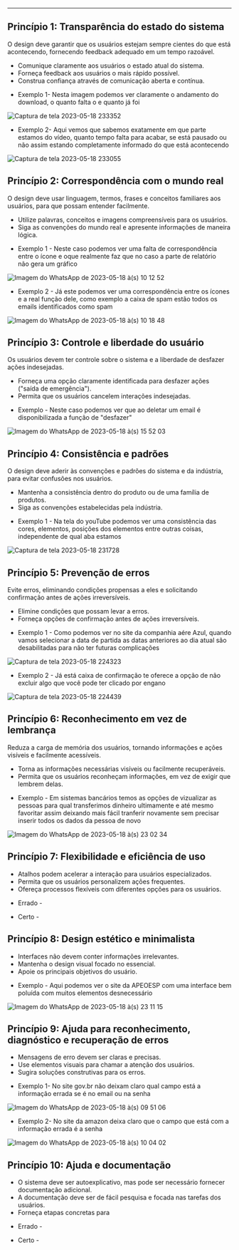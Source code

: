 ---

## Princípio 1: Transparência do estado do sistema

O design deve garantir que os usuários estejam sempre cientes do que está acontecendo, fornecendo feedback adequado em um tempo razoável.

- Comunique claramente aos usuários o estado atual do sistema.
- Forneça feedback aos usuários o mais rápido possível.
- Construa confiança através de comunicação aberta e contínua.

* Exemplo 1- Nesta imagem podemos ver claramente o andamento do download, o quanto falta o e quanto já foi
<div>
  
![Captura de tela 2023-05-18 233352](https://github.com/AnaMarks/Bertoti/assets/100285307/da1b8d84-1dab-4d91-bf4d-e33c3e09058e)
  
</div>

* Exemplo 2- Aqui vemos que sabemos exatamente em que parte estamos do vídeo, quanto tempo falta para acabar, se está pausado ou não assim estando completamente informado do que está acontecendo
<div>

  ![Captura de tela 2023-05-18 233055](https://github.com/AnaMarks/Bertoti/assets/100285307/2696b591-3ec9-47cf-bb6f-87d221da9ea0)
  
</div>

## Princípio 2: Correspondência com o mundo real

O design deve usar linguagem, termos, frases e conceitos familiares aos usuários, para que possam entender facilmente.

- Utilize palavras, conceitos e imagens compreensíveis para os usuários.
- Siga as convenções do mundo real e apresente informações de maneira lógica.

* Exemplo 1 - Neste caso podemos ver uma falta de correspondência entre o ícone e oque realmente faz que no caso a parte de relatório não gera um gráfico

<div>
  
  ![Imagem do WhatsApp de 2023-05-18 à(s) 10 12 52](https://github.com/AnaMarks/Bertoti/assets/100285307/e067a8e6-332f-43ea-be6a-bb856ad8ba3d)
  
</div>

* Exemplo 2 - Já este podemos ver uma correspondência entre os ícones e a real função dele, como exemplo a caixa de spam estão todos os emails identificados como spam

<div>
  
  ![Imagem do WhatsApp de 2023-05-18 à(s) 10 18 48](https://github.com/AnaMarks/Bertoti/assets/100285307/56a18201-8103-4a57-8176-dfbcec00010f)
  
</div>

## Princípio 3: Controle e liberdade do usuário

Os usuários devem ter controle sobre o sistema e a liberdade de desfazer ações indesejadas.

- Forneça uma opção claramente identificada para desfazer ações ("saída de emergência").
- Permita que os usuários cancelem interações indesejadas.

* Exemplo - Neste caso podemos ver que ao deletar um email é disponibilizada a função de "desfazer"

<div>
  
  ![Imagem do WhatsApp de 2023-05-18 à(s) 15 52 03](https://github.com/AnaMarks/Bertoti/assets/100285307/f703f4f4-0765-427e-a636-46584863deba)

</div>

## Princípio 4: Consistência e padrões

O design deve aderir às convenções e padrões do sistema e da indústria, para evitar confusões nos usuários.

- Mantenha a consistência dentro do produto ou de uma família de produtos.
- Siga as convenções estabelecidas pela indústria.

* Exemplo 1 - Na tela do youTube podemos ver uma consistência das cores, elementos, posições dos elementos entre outras coisas, independente de qual aba estamos

<div>
  
![Captura de tela 2023-05-18 231728](https://github.com/AnaMarks/Bertoti/assets/100285307/431c2fee-2423-477f-9a46-cf2c3df3c692)
  
</div>

## Princípio 5: Prevenção de erros

Evite erros, eliminando condições propensas a eles e solicitando confirmação antes de ações irreversíveis.

- Elimine condições que possam levar a erros.
- Forneça opções de confirmação antes de ações irreversíveis.

* Exemplo 1 - Como podemos ver no site da companhia aére Azul, quando vamos selecionar a data de partida as datas anteriores ao dia atual são desabilitadas para não ter futuras complicações

<div>
  
  ![Captura de tela 2023-05-18 224323](https://github.com/AnaMarks/Bertoti/assets/100285307/76429c99-2080-479b-861d-b01c574e6f7d)
  
</div>

* Exemplo 2 - Já está caixa de confirmação te oferece a opção de não excluir algo que você pode ter clicado por engano

<div>
  
  ![Captura de tela 2023-05-18 224439](https://github.com/AnaMarks/Bertoti/assets/100285307/c71409f9-bc7b-4ed4-ba3f-8a7c055949b8)
  
</div>

## Princípio 6: Reconhecimento em vez de lembrança

Reduza a carga de memória dos usuários, tornando informações e ações visíveis e facilmente acessíveis.

- Torna as informações necessárias visíveis ou facilmente recuperáveis.
- Permita que os usuários reconheçam informações, em vez de exigir que lembrem delas.

* Exemplo - Em sistemas bancários temos as opções de vizualizar as pessoas para qual transferimos dinheiro ultimamente e até mesmo favoritar assim deixando mais fácil tranferir novamente sem precisar inserir todos os dados da pessoa de novo

<div>
  
  ![Imagem do WhatsApp de 2023-05-18 à(s) 23 02 34](https://github.com/AnaMarks/Bertoti/assets/100285307/5fd35f75-817e-4874-be6b-1fd7183d5783)
  
</div>

## Princípio 7: Flexibilidade e eficiência de uso

- Atalhos podem acelerar a interação para usuários especializados.
- Permita que os usuários personalizem ações frequentes.
- Ofereça processos flexíveis com diferentes opções para os usuários.

* Errado -

* Certo -

## Princípio 8: Design estético e minimalista

- Interfaces não devem conter informações irrelevantes.
- Mantenha o design visual focado no essencial.
- Apoie os principais objetivos do usuário.

* Exemplo - Aqui podemos ver o site da APEOESP com uma interface bem poluída com muitos elementos desnecessário

<div> 
  
  ![Imagem do WhatsApp de 2023-05-18 à(s) 23 11 15](https://github.com/AnaMarks/Bertoti/assets/100285307/9c9b379f-a417-4436-b071-15dfe404176e)
  
</div>

## Princípio 9: Ajuda para reconhecimento, diagnóstico e recuperação de erros

- Mensagens de erro devem ser claras e precisas.
- Use elementos visuais para chamar a atenção dos usuários.
- Sugira soluções construtivas para os erros.
* Exemplo 1- No site gov.br não deixam claro qual campo está a informação errada se é no email ou na senha 

<div>
  
![Imagem do WhatsApp de 2023-05-18 à(s) 09 51 06](https://github.com/AnaMarks/Bertoti/assets/100285307/7cd18e43-faf7-4055-af4e-03886f844885)

  
</div>

* Exemplo 2- No site da amazon deixa claro que o campo que está com a informação errada é a senha 

<div>
  
  ![Imagem do WhatsApp de 2023-05-18 à(s) 10 04 02](https://github.com/AnaMarks/Bertoti/assets/100285307/1a58d275-8ea9-4f61-a830-367435a45d1f)
  
</div>


## Princípio 10: Ajuda e documentação

- O sistema deve ser autoexplicativo, mas pode ser necessário fornecer documentação adicional.
- A documentação deve ser de fácil pesquisa e focada nas tarefas dos usuários.
- Forneça etapas concretas para 

* Errado -

* Certo -
